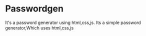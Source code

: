 # Passwordgen
It's a password generator using html,css,js.
Its a simple password generator,Which uses html,css,js
